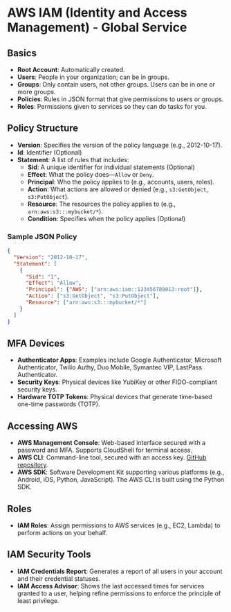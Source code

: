 # AWS IAM (Identity and Access Management) - Global Service

## Basics
- **Root Account**: Automatically created.
- **Users**: People in your organization; can be in groups.
- **Groups**: Only contain users, not other groups. Users can be in one or more groups.
- **Policies**: Rules in JSON format that give permissions to users or groups.
- **Roles**: Permissions given to services so they can do tasks for you.

## Policy Structure
- **Version**: Specifies the version of the policy language (e.g., 2012-10-17).
- **Id**: Identifier (Optional)
- **Statement**: A list of rules that includes:
  - **Sid**: A unique identifier for individual statements (Optional)
  - **Effect**: What the policy does—`Allow` or `Deny`.
  - **Principal**: Who the policy applies to (e.g., accounts, users, roles).
  - **Action**: What actions are allowed or denied (e.g., `s3:GetObject`, `s3:PutObject`).
  - **Resource**: The resources the policy applies to (e.g., `arn:aws:s3:::mybucket/*`).
  - **Condition**: Specifies when the policy applies (Optional)

### Sample JSON Policy

```json
{
  "Version": "2012-10-17",
  "Statement": [
    {
      "Sid": "1",
      "Effect": "Allow",
      "Principal": {"AWS": ["arn:aws:iam::123456789012:root"]},
      "Action": ["s3:GetObject", "s3:PutObject"],
      "Resource": ["arn:aws:s3:::mybucket/*"]
    }
  ]
}
```

## MFA Devices
- **Authenticator Apps**: Examples include Google Authenticator, Microsoft Authenticator, Twilio Authy, Duo Mobile, Symantec VIP, LastPass Authenticator.
- **Security Keys**: Physical devices like YubiKey or other FIDO-compliant security keys.
- **Hardware TOTP Tokens**: Physical devices that generate time-based one-time passwords (TOTP).


## Accessing AWS
- **AWS Management Console**: Web-based interface secured with a password and MFA. Supports CloudShell for terminal access.
- **AWS CLI**: Command-line tool, secured with an access key. [GitHub repository](https://github.com/aws/aws-cli).
- **AWS SDK**: Software Development Kit supporting various platforms (e.g., Android, iOS, Python, JavaScript). The AWS CLI is built using the Python SDK.

## Roles
- **IAM Roles**: Assign permissions to AWS services (e.g., EC2, Lambda) to perform actions on your behalf.

## IAM Security Tools
- **IAM Credentials Report**: Generates a report of all users in your account and their credential statuses.
- **IAM Access Advisor**: Shows the last accessed times for services granted to a user, helping refine permissions to enforce the principle of least privilege.
